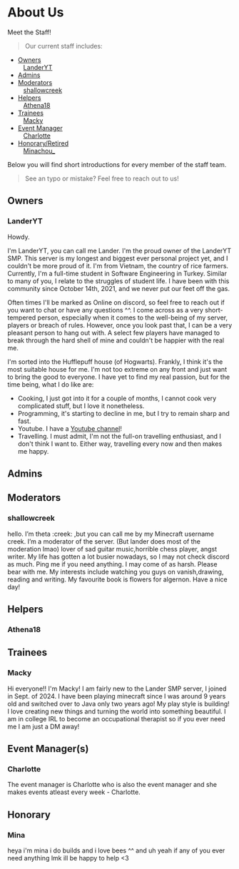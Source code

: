 # About Us

Meet the Staff!
> Our current staff includes:

+ [Owners](#owners)<br/>
&nbsp;&nbsp; [LanderYT](#LanderYT)<br/>
+ [Admins](#admins)<br/>
+ [Moderators](#moderators)<br/>
&nbsp;&nbsp; [shallowcreek](#shallowcreek)<br/>
+ [Helpers](#helpers)<br/>
&nbsp;&nbsp; [Athena18](#athena18)<br/>
+ [Trainees](#trainees)<br/>
&nbsp;&nbsp; [Macky](#macky)<br/>
+ [Event Manager](#event-managers)<br/>
&nbsp;&nbsp; [Charlotte](#charlotte)<br/>
+ [Honorary/Retired](#honorary)<br/>
&nbsp;&nbsp; [Minachou_](#mina)<br/>

Below you will find short introductions for every member of the staff team.
> See an typo or mistake? Feel free to reach out to us!

## Owners
### LanderYT
Howdy.

I'm LanderYT, you can call me Lander. I'm the proud owner of the LanderYT SMP. This server is my longest and biggest ever personal project yet, and I couldn't be more proud of it. I'm from Vietnam, the country of rice farmers. Currently, I'm a full-time student in Software Engineering in Turkey. Similar to many of you, I relate to the struggles of student life. I have been with this community since October 14th, 2021, and we never put our feet off the gas. 

Often times I'll be marked as Online on discord, so feel free to reach out if you want to chat or have any questions ^^. I come across as a very short-tempered person, especially when it comes to the well-being of my server, players or breach of rules. However, once you look past that, I can be a very pleasant person to hang out with. A select few players have managed to break through the hard shell of mine and couldn't be happier with the real me. 

I'm sorted into the Hufflepuff house (of Hogwarts). Frankly, I think it's the most suitable house for me. I'm not too extreme on any front and just want to bring the good to everyone. I have yet to find my real passion, but for the time being, what I do like are:

* Cooking, I just got into it for a couple of months, I cannot cook very complicated stuff, but I love it nonetheless.
* Programming, it's starting to decline in me, but I try to remain sharp and fast.
* Youtube. I have a [Youtube channel](https://youtube.com/skylanderyt)!
* Travelling. I must admit, I'm not the full-on travelling enthusiast, and I don't think I want to. Either way, travelling every now and then makes me happy.


## Admins


## Moderators
### shallowcreek
hello. I’m theta :creek: ,but you can call me by my Minecraft username creek. I’m a moderator of the server. (But lander does most of the moderation lmao) lover of sad guitar music,horrible chess player, angst writer.
My life has gotten a lot busier nowadays, so I may not check discord as much. Ping me if you need anything.
I may come of as harsh. Please bear with me.
My interests include watching you guys on vanish,drawing, reading and writing. My favourite book is flowers for algernon.
Have a nice day! 


## Helpers
### Athena18

## Trainees
### Macky
Hi everyone!! I'm Macky! I am fairly new to the Lander SMP server, I joined in Sept. of 2024. I have been playing minecraft since I was around 9 years old and switched over to Java only two years ago! My play style is building! I love creating new things and turning the world into something beautiful. I am in college IRL to become an occupational therapist so if you ever need me I am just a DM away!

## Event Manager(s)
### Charlotte
The event manager is Charlotte who is also the event manager and she makes events atleast every week - Charlotte.

## Honorary
### Mina
heya i'm mina i do builds and i love bees ^^ and uh yeah if any of you ever need anything lmk ill be happy to help <3
